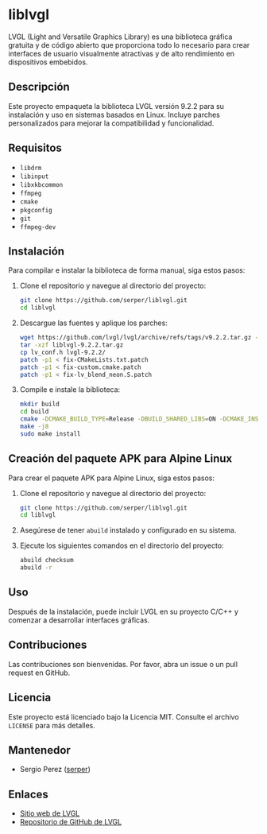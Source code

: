 # liblvgl

LVGL (Light and Versatile Graphics Library) es una biblioteca gráfica gratuita y de código abierto que proporciona todo lo necesario para crear interfaces de usuario visualmente atractivas y de alto rendimiento en dispositivos embebidos.

## Descripción

Este proyecto empaqueta la biblioteca LVGL versión 9.2.2 para su instalación y uso en sistemas basados en Linux. Incluye parches personalizados para mejorar la compatibilidad y funcionalidad.

## Requisitos

- `libdrm`
- `libinput`
- `libxkbcommon`
- `ffmpeg`
- `cmake`
- `pkgconfig`
- `git`
- `ffmpeg-dev`

## Instalación

Para compilar e instalar la biblioteca de forma manual, siga estos pasos:

1. Clone el repositorio y navegue al directorio del proyecto:
    ```sh
    git clone https://github.com/serper/liblvgl.git
    cd liblvgl
    ```

2. Descargue las fuentes y aplique los parches:
    ```sh
    wget https://github.com/lvgl/lvgl/archive/refs/tags/v9.2.2.tar.gz -O liblvgl-9.2.2.tar.gz
    tar -xzf liblvgl-9.2.2.tar.gz
    cp lv_conf.h lvgl-9.2.2/
    patch -p1 < fix-CMakeLists.txt.patch
    patch -p1 < fix-custom.cmake.patch
    patch -p1 < fix-lv_blend_neon.S.patch
    ```

3. Compile e instale la biblioteca:
    ```sh
    mkdir build
    cd build
    cmake -DCMAKE_BUILD_TYPE=Release -DBUILD_SHARED_LIBS=ON -DCMAKE_INSTALL_PREFIX=/usr -DLV_CONF_BUILD_DISABLE_DEMOS=0 -DLV_CONF_BUILD_DISABLE_EXAMPLES=0 ..
    make -j8
    sudo make install
    ```

## Creación del paquete APK para Alpine Linux

Para crear el paquete APK para Alpine Linux, siga estos pasos:

1. Clone el repositorio y navegue al directorio del proyecto:
    ```sh
    git clone https://github.com/serper/liblvgl.git
    cd liblvgl
    ```

2. Asegúrese de tener `abuild` instalado y configurado en su sistema.

3. Ejecute los siguientes comandos en el directorio del proyecto:
    ```sh
    abuild checksum
    abuild -r
    ```

## Uso

Después de la instalación, puede incluir LVGL en su proyecto C/C++ y comenzar a desarrollar interfaces gráficas.

## Contribuciones

Las contribuciones son bienvenidas. Por favor, abra un issue o un pull request en GitHub.

## Licencia

Este proyecto está licenciado bajo la Licencia MIT. Consulte el archivo `LICENSE` para más detalles.

## Mantenedor

- Sergio Perez ([serper](https://github.com/serper))

## Enlaces

- [Sitio web de LVGL](https://lvgl.io)
- [Repositorio de GitHub de LVGL](https://github.com/lvgl/lvgl)
